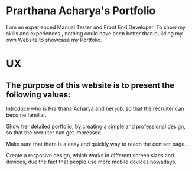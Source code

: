 # Prarthana Acharya's Portfolio
I am an experienced Manual Tester and Front End Developer. To show my skills and experiences , nothing could have been better than building my own Website to showcase my Portfolio.
# UX
## The purpose of this website is to present the following values:
Introduce who is Prarthana Acharya and her job, so that the recruiter can become familiar.

Show her detailed portfolio, by creating a simple and professional design, so that the recruiter can get impressed.

Make sure that there is a easy and quickly way to reach the contact page.

Create a resposive design, which works in different screen sizes and devices, due the fact that people use more mobile devices nowadays.
